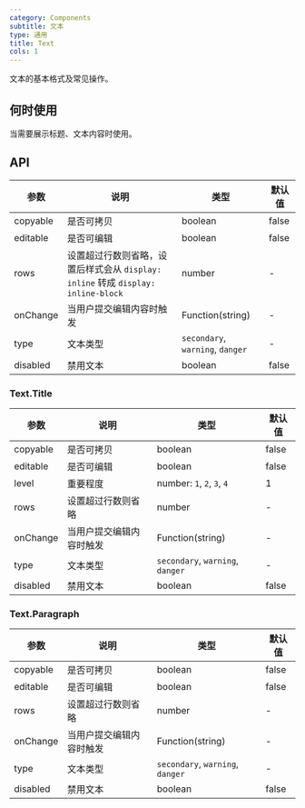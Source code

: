 ```yaml
---
category: Components
subtitle: 文本
type: 通用
title: Text
cols: 1
---
```


文本的基本格式及常见操作。

## 何时使用

当需要展示标题、文本内容时使用。

## API

| 参数 | 说明 | 类型 | 默认值 |
| --- | --- | --- | --- |
| copyable | 是否可拷贝 | boolean | false |
| editable | 是否可编辑 | boolean | false |
| rows | 设置超过行数则省略，设置后样式会从 `display: inline` 转成 `display: inline-block` | number | - |
| onChange | 当用户提交编辑内容时触发 | Function(string) | - |
| type | 文本类型 | `secondary`, `warning`, `danger` | - |
| disabled | 禁用文本 | boolean | false |

### Text.Title

| 参数 | 说明 | 类型 | 默认值 |
| --- | --- | --- | --- |
| copyable | 是否可拷贝 | boolean | false |
| editable | 是否可编辑 | boolean | false |
| level | 重要程度 | number: `1`, `2`, `3`, `4` | 1 |
| rows | 设置超过行数则省略 | number | - |
| onChange | 当用户提交编辑内容时触发 | Function(string) | - |
| type | 文本类型 | `secondary`, `warning`, `danger` | - |
| disabled | 禁用文本 | boolean | false |

### Text.Paragraph

| 参数 | 说明 | 类型 | 默认值 |
| --- | --- | --- | --- |
| copyable | 是否可拷贝 | boolean | false |
| editable | 是否可编辑 | boolean | false |
| rows | 设置超过行数则省略 | number | - |
| onChange | 当用户提交编辑内容时触发 | Function(string) | - |
| type | 文本类型 | `secondary`, `warning`, `danger` | - |
| disabled | 禁用文本 | boolean | false |

